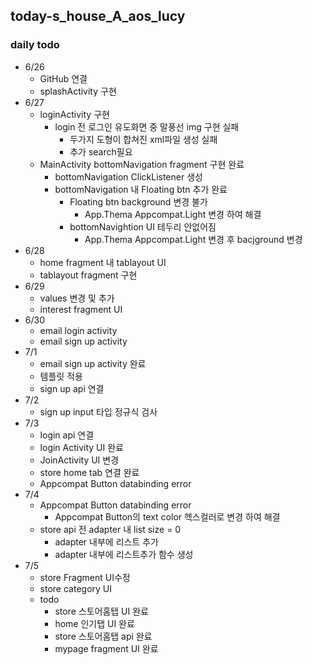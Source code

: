 ## today-s_house_A_aos_lucy

### daily todo

- 6/26
  - GitHub 연결
  - splashActivity 구현
- 6/27
  - loginActivity 구현
    - login 전 로그인 유도화면 중 말풍선 img 구현 실패
      - 두가지 도형이 합쳐진 xml파일 생성 실패
      - 추가 search필요
  - MainActivity bottomNavigation fragment 구현 완료
    - bottomNavigation ClickListener 생성
    - bottomNavigation 내 Floating btn 추가 완료
      - Floating btn background 변경 불가
        - App.Thema Appcompat.Light 변경 하여 해결
      - bottomNavightion UI 테두리 안없어짐
        - App.Thema Appcompat.Light 변경 후 bacjground 변경
- 6/28
  - home fragment 내 tablayout UI
  - tablayout fragment 구현
- 6/29
  - values 변경 및 추가
  - interest fragment UI
- 6/30
  - email login activity
  - email sign up activity
- 7/1
  - email sign up activity 완료
  - 템플릿 적용
  - sign up api 연결 
- 7/2
  - sign up input 타입 정규식 검사
- 7/3
  - login api 연결
  - login Activity UI 완료
  - JoinActivity UI 변경
  - store home tab 연결 완료
  - Appcompat Button databinding error
- 7/4
  - Appcompat Button databinding error
    - Appcompat Button의 text color 헥스컬러로 변경 하여 해결
  - store api 전 adapter 내 list size = 0
    - adapter 내부에 리스트 추가
    - adapter 내부에 리스트추가 함수 생성
- 7/5
  - store Fragment UI수정
  - store category UI
  - todo
    - store 스토어홈탭 UI 완료
    - home 인기탭 UI 완료
    - store 스토어홈탭 api 완료
    - mypage fragment UI 완료